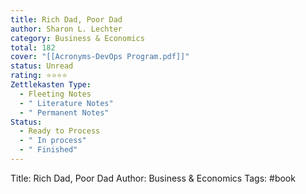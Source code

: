 ```yaml
---
title: Rich Dad, Poor Dad
author: Sharon L. Lechter
category: Business & Economics
total: 182
cover: "[[Acronyms-DevOps Program.pdf]]"
status: Unread
rating: ⭐⭐⭐⭐
Zettlekasten Type:
  - Fleeting Notes
  - " Literature Notes"
  - " Permanent Notes"
Status:
  - Ready to Process
  - " In process"
  - " Finished"
---
```

Title: Rich Dad, Poor Dad
Author: Business & Economics
Tags: #book